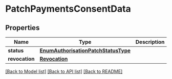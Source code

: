 # PatchPaymentsConsentData

## Properties
Name | Type | Description | Notes
------------ | ------------- | ------------- | -------------
**status** | [**EnumAuthorisationPatchStatusType**](EnumAuthorisationPatchStatusType.md) |  | 
**revocation** | [**Revocation**](Revocation.md) |  | 

[[Back to Model list]](../README.md#documentation-for-models) [[Back to API list]](../README.md#documentation-for-api-endpoints) [[Back to README]](../README.md)

